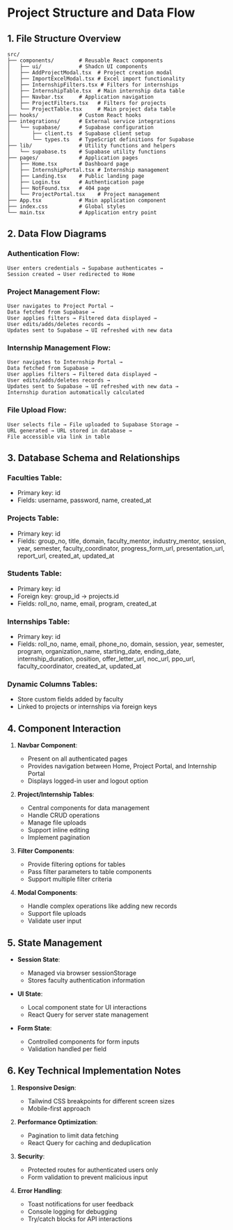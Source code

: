 
# Project Structure and Data Flow

## 1. File Structure Overview

```
src/
├── components/        # Reusable React components
│   ├── ui/            # Shadcn UI components
│   ├── AddProjectModal.tsx  # Project creation modal
│   ├── ImportExcelModal.tsx # Excel import functionality
│   ├── InternshipFilters.tsx # Filters for internships
│   ├── InternshipTable.tsx  # Main internship data table
│   ├── Navbar.tsx     # Application navigation
│   ├── ProjectFilters.tsx   # Filters for projects
│   └── ProjectTable.tsx     # Main project data table
├── hooks/             # Custom React hooks
├── integrations/      # External service integrations
│   └── supabase/      # Supabase configuration
│       ├── client.ts  # Supabase client setup
│       └── types.ts   # TypeScript definitions for Supabase
├── lib/               # Utility functions and helpers
│   └── supabase.ts    # Supabase utility functions
├── pages/             # Application pages
│   ├── Home.tsx       # Dashboard page
│   ├── InternshipPortal.tsx # Internship management
│   ├── Landing.tsx    # Public landing page
│   ├── Login.tsx      # Authentication page
│   ├── NotFound.tsx   # 404 page
│   └── ProjectPortal.tsx    # Project management
├── App.tsx            # Main application component
├── index.css          # Global styles
└── main.tsx           # Application entry point
```

## 2. Data Flow Diagrams

### Authentication Flow:
```
User enters credentials → Supabase authenticates → 
Session created → User redirected to Home
```

### Project Management Flow:
```
User navigates to Project Portal → 
Data fetched from Supabase → 
User applies filters → Filtered data displayed → 
User edits/adds/deletes records → 
Updates sent to Supabase → UI refreshed with new data
```

### Internship Management Flow:
```
User navigates to Internship Portal → 
Data fetched from Supabase → 
User applies filters → Filtered data displayed → 
User edits/adds/deletes records → 
Updates sent to Supabase → UI refreshed with new data → 
Internship duration automatically calculated
```

### File Upload Flow:
```
User selects file → File uploaded to Supabase Storage → 
URL generated → URL stored in database → 
File accessible via link in table
```

## 3. Database Schema and Relationships

### Faculties Table:
- Primary key: id
- Fields: username, password, name, created_at

### Projects Table:
- Primary key: id
- Fields: group_no, title, domain, faculty_mentor, industry_mentor, session, year, semester, faculty_coordinator, progress_form_url, presentation_url, report_url, created_at, updated_at

### Students Table:
- Primary key: id
- Foreign key: group_id → projects.id
- Fields: roll_no, name, email, program, created_at

### Internships Table:
- Primary key: id
- Fields: roll_no, name, email, phone_no, domain, session, year, semester, program, organization_name, starting_date, ending_date, internship_duration, position, offer_letter_url, noc_url, ppo_url, faculty_coordinator, created_at, updated_at

### Dynamic Columns Tables:
- Store custom fields added by faculty
- Linked to projects or internships via foreign keys

## 4. Component Interaction

1. **Navbar Component**:
   - Present on all authenticated pages
   - Provides navigation between Home, Project Portal, and Internship Portal
   - Displays logged-in user and logout option

2. **Project/Internship Tables**:
   - Central components for data management
   - Handle CRUD operations
   - Manage file uploads
   - Support inline editing
   - Implement pagination

3. **Filter Components**:
   - Provide filtering options for tables
   - Pass filter parameters to table components
   - Support multiple filter criteria

4. **Modal Components**:
   - Handle complex operations like adding new records
   - Support file uploads
   - Validate user input

## 5. State Management

- **Session State**: 
  - Managed via browser sessionStorage
  - Stores faculty authentication information

- **UI State**:
  - Local component state for UI interactions
  - React Query for server state management

- **Form State**:
  - Controlled components for form inputs
  - Validation handled per field

## 6. Key Technical Implementation Notes

1. **Responsive Design**:
   - Tailwind CSS breakpoints for different screen sizes
   - Mobile-first approach

2. **Performance Optimization**:
   - Pagination to limit data fetching
   - React Query for caching and deduplication

3. **Security**:
   - Protected routes for authenticated users only
   - Form validation to prevent malicious input

4. **Error Handling**:
   - Toast notifications for user feedback
   - Console logging for debugging
   - Try/catch blocks for API interactions

